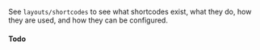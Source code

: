 
See `layouts/shortcodes` to see what shortcodes exist, what they do, how they
	are used, and how they can be configured.

#### Todo


